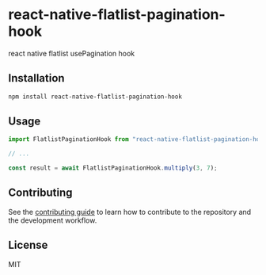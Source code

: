 # react-native-flatlist-pagination-hook

react native flatlist usePagination hook

## Installation

```sh
npm install react-native-flatlist-pagination-hook
```

## Usage

```js
import FlatlistPaginationHook from "react-native-flatlist-pagination-hook";

// ...

const result = await FlatlistPaginationHook.multiply(3, 7);
```

## Contributing

See the [contributing guide](CONTRIBUTING.md) to learn how to contribute to the repository and the development workflow.

## License

MIT

